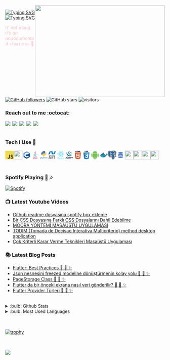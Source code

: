 <img src="https://media2.giphy.com/media/2gNOZeTdqbLUeEvVjA/giphy.gif?cid=790b761191e4069d05e49978e47df8fccea45639548ada05&rid=giphy.gif&ct=g" align="right" width="410" height="290">

[![Typing SVG](https://readme-typing-svg.herokuapp.com?color=%23F7A090&duration=3000&vCenter=true&lines=Hey+there%2C+I'm+G%C3%BClsen.+%F0%9F%92%AB+%F0%9F%8C%8C+%E2%9C%A8)](https://git.io/typing-svg)
[![Typing SVG](https://readme-typing-svg.herokuapp.com?color=%2381EAF0&size=14&duration=3000&vCenter=true&lines=Software+Developer+%7C+Youtube+Content+Creator)](https://git.io/typing-svg)

<font color="pink">It' not a bug <em> it’s an undocumented </em> `<feature>` :crystal_ball: </font>

#

[![GitHub followers](https://img.shields.io/github/followers/gulsenkeskin?style=social)](https://github.com/gulsenkeskin?tab=followers)
![GitHub stars](https://img.shields.io/github/stars/gulsenkeskin?style=social)
![visitors](https://img.shields.io/badge/dynamic/json?color=informational&label=Profile%20views&query=value&url=https%3A%2F%2Fapi.countapi.xyz%2Fhit%2Fgulsenkeskin.gulsenkeskin%2Freadme)

### Reach out to me :octocat:

[<img  width="22" src="https://unpkg.com/simple-icons@v4/icons/youtube.svg" align="left" />][youtube]
[<img  width="22" src="https://unpkg.com/simple-icons@v4/icons/linkedin.svg" align="left" />][linkedin]
[<img  width="22" src="https://unpkg.com/simple-icons@v4/icons/stackoverflow.svg" align="left" />][stackoverflow]
[<img  width="22" src="https://practicaldev-herokuapp-com.freetls.fastly.net/assets/devlogo-pwa-512.png" align="left" />][dev]
[<img  width="22" src="https://miro.medium.com/fit/c/56/56/1*sHhtYhaCe2Uc3IU0IgKwIQ.png" align="left" />][medium]


<br/>
<br/>

### Tech I Use 	🌼

<img align="left" src="https://raw.githubusercontent.com/github/explore/80688e429a7d4ef2fca1e82350fe8e3517d3494d/topics/javascript/javascript.png" width="27" height="27" />
<img align="left" src="https://dartpad.dev/dart-192.png" width="27" height="27"/>
<img align="left" src="https://raw.githubusercontent.com/github/explore/f3e22f0dca2be955676bc70d6214b95b13354ee8/topics/c/c.png" width="27" height="27" />
<img align="left" src="https://raw.githubusercontent.com/devicons/devicon/master/icons/java/java-original-wordmark.svg" width="27" height="27" />
<img align="left" src="https://raw.githubusercontent.com/devicons/devicon/master/icons/python/python-original-wordmark.svg" width="27" height="27" />
<img align="left" src="https://raw.githubusercontent.com/devicons/devicon/master/icons/dot-net/dot-net-original-wordmark.svg" width="27" height="27" />
<img align="left" src="https://raw.githubusercontent.com/devicons/devicon/master/icons/react/react-original-wordmark.svg" width="27" height="27" />
<img align="left" src="https://raw.githubusercontent.com/devicons/devicon/master/icons/jquery/jquery-original-wordmark.svg" width="27" height="27"/>
<img align="left" src="https://raw.githubusercontent.com/devicons/devicon/master/icons/html5/html5-original-wordmark.svg" width="27" height="27" />
<img align="left" src="https://raw.githubusercontent.com/devicons/devicon/master/icons/css3/css3-original-wordmark.svg" width="27" height="27" />
<img align="left" src="https://raw.githubusercontent.com/github/explore/80688e429a7d4ef2fca1e82350fe8e3517d3494d/topics/android/android.png" width="27" height="27"/>
<img align="left" src="https://raw.githubusercontent.com/devicons/devicon/master/icons/docker/docker-original.svg" width="27" height="27" />
<img align="left" src="https://raw.githubusercontent.com/github/explore/80688e429a7d4ef2fca1e82350fe8e3517d3494d/topics/postgresql/postgresql.png" width="27" height="27" />
<img align="left" src="https://raw.githubusercontent.com/github/explore/80688e429a7d4ef2fca1e82350fe8e3517d3494d/topics/sql/sql.png" width="27" height="27"/>
<img align="left" src="https://upload.wikimedia.org/wikipedia/commons/thumb/0/0a/Apache_kafka-icon.svg/1200px-Apache_kafka-icon.svg.png" width="27" height="27"/>
<img align="left" src="https://logowik.com/content/uploads/images/flutter5786.jpg" width="27" height="27"/>
<img align="left" src="https://camo.githubusercontent.com/4b95df4d6ca7a01afc25d27159804dc5a7d0df41d8131aaf50c9f84847dfda21/68747470733a2f2f73656c656e69756d2e6465762f696d616765732f73656c656e69756d5f6c6f676f5f7371756172655f677265656e2e706e67" width="27" height="27"/>
<img align="left" src="https://www.vectorlogo.zone/logos/apache/apache-icon.svg" width="27" height="27"/>

<br/>
<br/>
<br/>

### Spotify Playing :violin: :notes:
[![Spotify](https://novatorem-gulsenkeskin.vercel.app/api/spotify)](https://open.spotify.com/user/abqgvoauwe1v0hexl8f2psxjf)
<br/>

### 📺 Latest Youtube Videos 

<!-- YOUTUBE:START -->
- [Github readme dosyasına spotify box ekleme](https://www.youtube.com/watch?v=HQwX_Exw_SQ)
- [Bir CSS Dosyasına Farklı CSS Dosyalarını Dahil Edebilme](https://www.youtube.com/watch?v=Q_XeNXWfdOc)
- [MOORA YÖNTEMİ MASAÜSTÜ UYGULAMASI](https://www.youtube.com/watch?v=EDIuAQYkE1c)
- [TODIM &lpar;Tomada de Decisao Interativa Multicriterio&rpar; method desktop application](https://www.youtube.com/watch?v=bHQoHSQNxPs)
- [Çok Kriterli Karar Verme Teknikleri Masaüstü Uygulaması](https://www.youtube.com/watch?v=TBvpWqhEfVU)
<!-- YOUTUBE:END -->
  

### 📚 Latest Blog Posts

<!-- BLOG-POST-LIST:START -->
- [Flutter: Best Practices 💫 🌌 ✨](https://dev.to/gulsenkeskin/flutter-best-practices-339p)
- [Json nesnesini freezed modeline dönüştürmenin kolay yolu 💫 🌌 ✨](https://dev.to/gulsenkeskin/json-nesnesini-freezed-modeline-donusturmenin-kolay-yolu-37i2)
- [PageStorage Class 💫 🌌 ✨](https://dev.to/gulsenkeskin/pagestorage-class-1da0)
- [Flutter da bir önceki ekrana nasıl veri gönderilir? 💫 🌌 ✨](https://dev.to/gulsenkeskin/flutter-da-onceki-ekrana-nasil-veri-dondurulur-5482)
- [Flutter Provider Türleri 💫 🌌 ✨](https://dev.to/gulsenkeskin/flutter-provider-turleri-546h)
<!-- BLOG-POST-LIST:END -->

<br/>

<details>
<summary> :bulb: Github Stats </summary>
<img src="https://github-readme-stats.vercel.app/api?username=gulsenkeskin&show_icons=true&theme=tokyonight"></img>
</details>

<details>
<summary>:bulb: Most Used Languages</summary>
<img src="https://github-readme-stats.vercel.app/api/top-langs/?username=gulsenkeskin&row=1&column=1&layout=compact" >
</details>

<br/>
<br/>

[![trophy](https://github-profile-trophy.vercel.app/?username=gulsenkeskin&row=1&margin-w=5)](https://github.com/ryo-ma/github-profile-trophy)


<br/>
<br/>

<a href="https://www.buymeacoffee.com/gulsen">
  <img src="https://i.stack.imgur.com/LrzgEm.png" />
</a>
                                                          

[youtube]: https://www.youtube.com/channel/UCPyso_RkkrkDjWAXx51smkg
[linkedin]: https://www.linkedin.com/in/g%C3%BClsen-keskin-8a5695123/
[stackoverflow]: https://stackoverflow.com/users/14745090/g%c3%bclsen-keskin
[dev]: https://dev.to/gulsenkeskin
[medium]: https://medium.com/@gulsenkeskin2


